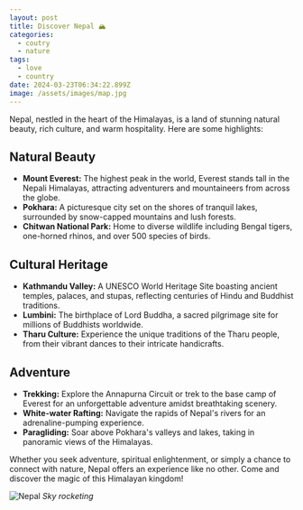 ```yaml
---
layout: post
title: Discover Nepal 🏔️
categories:
  - coutry
  - nature
tags:
  - love
  - country
date: 2024-03-23T06:34:22.899Z
image: /assets/images/map.jpg
---
```



Nepal, nestled in the heart of the Himalayas, is a land of stunning natural beauty, rich culture, and warm hospitality. Here are some highlights:

## Natural Beauty

- **Mount Everest:** The highest peak in the world, Everest stands tall in the Nepali Himalayas, attracting adventurers and mountaineers from across the globe.
- **Pokhara:** A picturesque city set on the shores of tranquil lakes, surrounded by snow-capped mountains and lush forests.
- **Chitwan National Park:** Home to diverse wildlife including Bengal tigers, one-horned rhinos, and over 500 species of birds.

## Cultural Heritage

- **Kathmandu Valley:** A UNESCO World Heritage Site boasting ancient temples, palaces, and stupas, reflecting centuries of Hindu and Buddhist traditions.
- **Lumbini:** The birthplace of Lord Buddha, a sacred pilgrimage site for millions of Buddhists worldwide.
- **Tharu Culture:** Experience the unique traditions of the Tharu people, from their vibrant dances to their intricate handicrafts.

## Adventure

- **Trekking:** Explore the Annapurna Circuit or trek to the base camp of Everest for an unforgettable adventure amidst breathtaking scenery.
- **White-water Rafting:** Navigate the rapids of Nepal's rivers for an adrenaline-pumping experience.
- **Paragliding:** Soar above Pokhara's valleys and lakes, taking in panoramic views of the Himalayas.

Whether you seek adventure, spiritual enlightenment, or simply a chance to connect with nature, Nepal offers an experience like no other. Come and discover the magic of this Himalayan kingdom!

![Nepal](https://www.acrosshimalaya.com/assets/images/paragliding-nepal.jpg)
_Sky rocketing_

